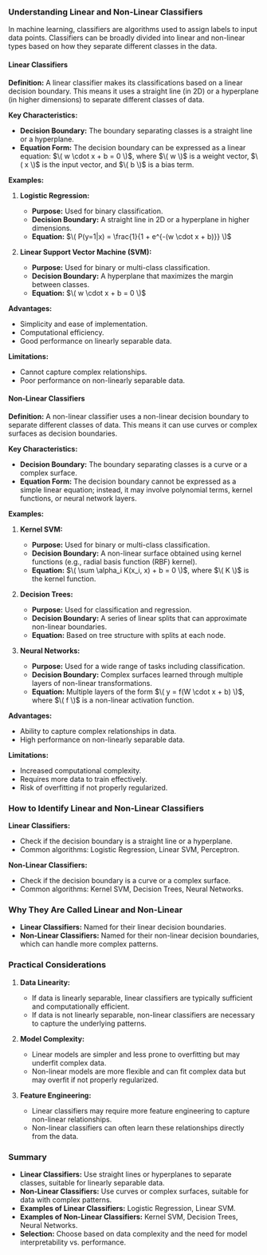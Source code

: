 ### Understanding Linear and Non-Linear Classifiers

In machine learning, classifiers are algorithms used to assign labels to input data points. Classifiers can be broadly divided into linear and non-linear types based on how they separate different classes in the data.

#### Linear Classifiers

**Definition:**
A linear classifier makes its classifications based on a linear decision boundary. This means it uses a straight line (in 2D) or a hyperplane (in higher dimensions) to separate different classes of data.

**Key Characteristics:**
- **Decision Boundary:** The boundary separating classes is a straight line or a hyperplane.
- **Equation Form:** The decision boundary can be expressed as a linear equation: $\( w \cdot x + b = 0 \)$, where $\( w \)$ is a weight vector, $\( x \)$ is the input vector, and $\( b \)$ is a bias term.

**Examples:**
1. **Logistic Regression:**
   - **Purpose:** Used for binary classification.
   - **Decision Boundary:** A straight line in 2D or a hyperplane in higher dimensions.
   - **Equation:** $\( P(y=1|x) = \frac{1}{1 + e^{-(w \cdot x + b)}} \)$
   
2. **Linear Support Vector Machine (SVM):**
   - **Purpose:** Used for binary or multi-class classification.
   - **Decision Boundary:** A hyperplane that maximizes the margin between classes.
   - **Equation:** $\( w \cdot x + b = 0 \)$

**Advantages:**
- Simplicity and ease of implementation.
- Computational efficiency.
- Good performance on linearly separable data.

**Limitations:**
- Cannot capture complex relationships.
- Poor performance on non-linearly separable data.

#### Non-Linear Classifiers

**Definition:**
A non-linear classifier uses a non-linear decision boundary to separate different classes of data. This means it can use curves or complex surfaces as decision boundaries.

**Key Characteristics:**
- **Decision Boundary:** The boundary separating classes is a curve or a complex surface.
- **Equation Form:** The decision boundary cannot be expressed as a simple linear equation; instead, it may involve polynomial terms, kernel functions, or neural network layers.

**Examples:**
1. **Kernel SVM:**
   - **Purpose:** Used for binary or multi-class classification.
   - **Decision Boundary:** A non-linear surface obtained using kernel functions (e.g., radial basis function (RBF) kernel).
   - **Equation:** $\( \sum \alpha_i K(x_i, x) + b = 0 \)$, where $\( K \)$ is the kernel function.

2. **Decision Trees:**
   - **Purpose:** Used for classification and regression.
   - **Decision Boundary:** A series of linear splits that can approximate non-linear boundaries.
   - **Equation:** Based on tree structure with splits at each node.

3. **Neural Networks:**
   - **Purpose:** Used for a wide range of tasks including classification.
   - **Decision Boundary:** Complex surfaces learned through multiple layers of non-linear transformations.
   - **Equation:** Multiple layers of the form $\( y = f(W \cdot x + b) \)$, where $\( f \)$ is a non-linear activation function.

**Advantages:**
- Ability to capture complex relationships in data.
- High performance on non-linearly separable data.

**Limitations:**
- Increased computational complexity.
- Requires more data to train effectively.
- Risk of overfitting if not properly regularized.

### How to Identify Linear and Non-Linear Classifiers

**Linear Classifiers:**
- Check if the decision boundary is a straight line or a hyperplane.
- Common algorithms: Logistic Regression, Linear SVM, Perceptron.

**Non-Linear Classifiers:**
- Check if the decision boundary is a curve or a complex surface.
- Common algorithms: Kernel SVM, Decision Trees, Neural Networks.

### Why They Are Called Linear and Non-Linear

- **Linear Classifiers:** Named for their linear decision boundaries.
- **Non-Linear Classifiers:** Named for their non-linear decision boundaries, which can handle more complex patterns.

### Practical Considerations

1. **Data Linearity:**
   - If data is linearly separable, linear classifiers are typically sufficient and computationally efficient.
   - If data is not linearly separable, non-linear classifiers are necessary to capture the underlying patterns.

2. **Model Complexity:**
   - Linear models are simpler and less prone to overfitting but may underfit complex data.
   - Non-linear models are more flexible and can fit complex data but may overfit if not properly regularized.

3. **Feature Engineering:**
   - Linear classifiers may require more feature engineering to capture non-linear relationships.
   - Non-linear classifiers can often learn these relationships directly from the data.

### Summary

- **Linear Classifiers:** Use straight lines or hyperplanes to separate classes, suitable for linearly separable data.
- **Non-Linear Classifiers:** Use curves or complex surfaces, suitable for data with complex patterns.
- **Examples of Linear Classifiers:** Logistic Regression, Linear SVM.
- **Examples of Non-Linear Classifiers:** Kernel SVM, Decision Trees, Neural Networks.
- **Selection:** Choose based on data complexity and the need for model interpretability vs. performance.
